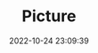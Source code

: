 ---
weight: 1
images:
- /images/edited/171.jpeg
title: Picture
date: 2022-10-24 23:09:39
tags: [luminarneo,work,ilce7m3,horse]
---